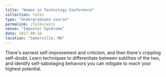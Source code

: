 ```yaml
---
title: "Women in Technology Conference"
collection: talks
type: "Undergraduate course"
permalink: /talks/wics
venue: "Imposter Syndrome"
date: 2017-09-10
location: "Somerville, MA"
---
```


There's earnest self-improvement and criticism, and then there's crippling self-doubt. Learn techniques
to differentiate between subtlties of the two, and identify self-sabotaging behaviors you can mitigate
to reach your highest potential.
